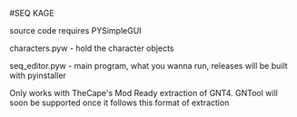 #SEQ KAGE

source code requires PYSimpleGUI

characters.pyw - hold the character objects 

seq_editor.pyw - main program, what you wanna run, releases will be built with pyinstaller

Only works with TheCape's Mod Ready extraction of GNT4. GNTool will soon be supported once it follows this format of extraction